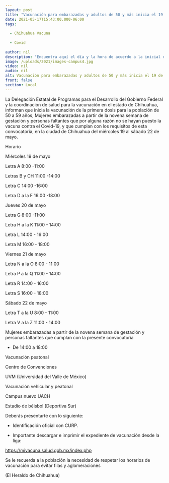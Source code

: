 ```yaml
---
layout: post
title: "Vacunación para embarazadas y adultos de 50 y más inicia el 19 de mayo"
date: 2021-05-17T15:43:00.000-06:00
tags:
  
  - Chihuahua Vacuna
  
  - Covid
  
author: nil
description: "Encuentra aquí el día y la hora de acuerdo a la inicial de tu apellido"
image: /uploads/2021/images-campus4.jpg
video: nil
audio: nil
alt: Vacunación para embarazadas y adultos de 50 y más inicia el 19 de mayo
front: false
section: Local
---
```


La Delegación Estatal de Programas para el Desarrollo del Gobierno Federal y la coordinación de salud para la vacunación en el estado de Chihuahua, informan que inicia la vacunación de la primera dosis para la población de 50 a 59 años, Mujeres embarazadas a partir de la novena semana de gestación y personas faltantes que por alguna razón no se hayan puesto la vacuna contra el Covid-19, y que cumplan con los requisitos de esta convocatoria, en la ciudad de Chihuahua del miércoles 19 al sábado 22 de mayo.

Horario

Miércoles 19 de mayo

Letra A 8:00 -11:00

Letras B y CH 11:00 -14:00

Letra C 14:00 -16:00

Letra D a la F 16:00 -18:00

Jueves 20 de mayo

Letra G 8:00 -11:00

Letra H a la K 11:00 - 14:00

Letra L 14:00 - 16:00

Letra M 16:00 - 18:00

Viernes 21 de mayo

Letra N a la O 8:00 - 11:00

Letra P a la Q 11:00 - 14:00

Letra R 14:00 - 16:00

Letra S 16:00 - 18:00

Sábado 22 de mayo

Letra T a la U 8:00 - 11:00

Letra V a la Z 11:00 - 14:00

Mujeres embarazadas a partir de la novena semana de gestación y personas faltantes que cumplan con la presente convocatoria

- De 14:00 a 18:00

Vacunación peatonal

Centro de Convenciones

UVM (Universidad del Valle de México)

Vacunación vehicular y peatonal

Campus nuevo UACH

Estadio de béisbol (Deportiva Sur)

Deberás presentarte con lo siguiente:

* Identificación oficial con CURP.

* Importante descargar e imprimir el expediente de vacunación desde la liga:

https://mivacuna.salud.gob.mx/index.php

Se le recuerda a la población la necesidad de respetar los horarios de vacunación para evitar filas y aglomeraciones

(El Heraldo de Chihuahua)